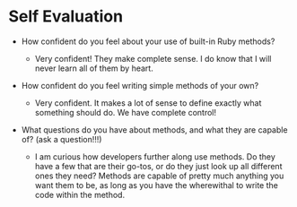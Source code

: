 # Self Evaluation

- How confident do you feel about your use of built-in Ruby methods?

    - Very confident! They make complete sense. I do know that I will never learn all of them by heart.

- How confident do you feel writing simple methods of your own?

    - Very confident. It makes a lot of sense to define exactly what something should do. We have complete control!

- What questions do you have about methods, and what they are capable of? (ask a question!!!)

    - I am curious how developers further along use methods. Do they have a few that are their go-tos, or do they just look up all different ones they need? Methods are capable of pretty much anything you want them to be, as long as you have the wherewithal to write the code within the method.
